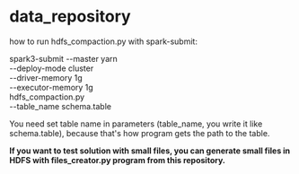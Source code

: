 # data_repository

how to run hdfs_compaction.py with spark-submit:

spark3-submit --master yarn \
--deploy-mode cluster \
--driver-memory 1g \
--executor-memory 1g \
hdfs_compaction.py \
--table_name schema.table

You need set table name in parameters (table_name, you write it like schema.table), because that's how program gets the path to the table.

**If you want to test solution with small files, you can generate small files in HDFS with files_creator.py program from this repository.**
